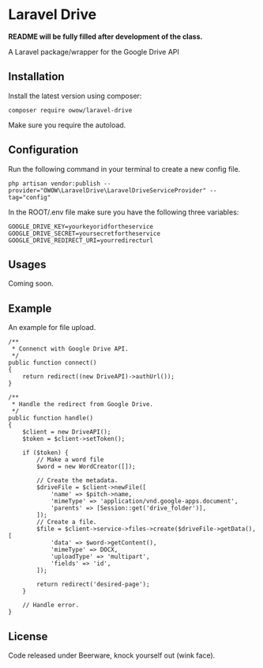 Laravel Drive
====

**README will be fully filled after development of the class.**

A Laravel package/wrapper for the Google Drive API

Installation
------------

Install the latest version using composer:

```
composer require owow/laravel-drive
```

Make sure you require the autoload.

Configuration
-------------

Run the following command in your terminal to create a new config file.
```
php artisan vendor:publish --provider="OWOW\LaravelDrive\LaravelDriveServiceProvider" --tag="config"
```

In the ROOT/.env file make sure you have the following three variables:
```
GOOGLE_DRIVE_KEY=yourkeyoridfortheservice
GOOGLE_DRIVE_SECRET=yoursecretfortheservice
GOOGLE_DRIVE_REDIRECT_URI=yourredirecturl
```

Usages
------

Coming soon.

Example
-------

An example for file upload.

```
/**
 * Connenct with Google Drive API.
 */
public function connect()
{
    return redirect((new DriveAPI)->authUrl());
}
 
/**
 * Handle the redirect from Google Drive.
 */
public function handle()
{
    $client = new DriveAPI();
    $token = $client->setToken();
 
    if ($token) {
        // Make a word file
        $word = new WordCreator([]);
 
        // Create the metadata.
        $driveFile = $client->newFile([
            'name' => $pitch->name,
            'mimeType' => 'application/vnd.google-apps.document',
            'parents' => [Session::get('drive_folder')],
        ]);
        // Create a file.
        $file = $client->service->files->create($driveFile->getData(), [
            'data' => $word->getContent(),
            'mimeType' => DOCX,
            'uploadType' => 'multipart',
            'fields' => 'id',
        ]);
 
        return redirect('desired-page');
    }
 
    // Handle error.
}
```

License
-------

Code released under Beerware, knock yourself out (wink face).